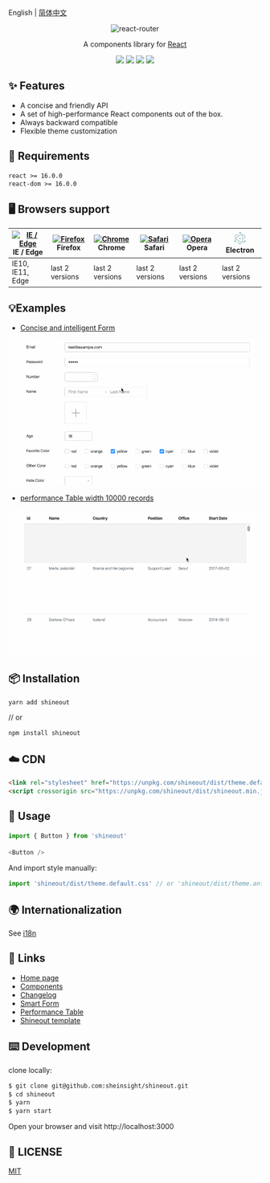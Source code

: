 English | [简体中文](./README-zh_CN.md)

<p align="center">
  <img alt="react-router" src="https://user-images.githubusercontent.com/101764/44770646-44f53000-ab9b-11e8-834e-2b1394cea318.png" width="300">
</p>

<p align="center">
  A components library for <a href="https://facebook.github.io/react">React</a>
</p>

<p align="center">
  <a href="https://www.npmjs.com/package/shineout"><img src="https://img.shields.io/npm/v/shineout.svg?style=flat-square"></a>
  <a href="https://www.npmjs.com/package/shineout"><img src="https://img.shields.io/npm/dm/shineout.svg?style=flat-square"></a>
  <a href="https://david-dm.org/sheinsight/shineout"><img src="https://img.shields.io/david/sheinsight/shineout.svg?style=flat-square"></a>
  <img src="https://img.shields.io/badge/React-%3E%3D16.0.0-green.svg?style=flat-square">
</p>

## ✨ Features

 - A concise and friendly API
 - A set of high-performance React components out of the box.
 - Always backward compatible
 - Flexible theme customization

<!-- [View docs here](https://sheinsight.github.io/shineout/) -->

## 🎯 Requirements

```
react >= 16.0.0
react-dom >= 16.0.0
```

## 🖥 Browsers support

| [<img src="https://raw.githubusercontent.com/alrra/browser-logos/master/src/edge/edge_48x48.png" alt="IE / Edge" width="24px" height="24px" />](http://godban.github.io/browsers-support-badges/)</br>IE / Edge | [<img src="https://raw.githubusercontent.com/alrra/browser-logos/master/src/firefox/firefox_48x48.png" alt="Firefox" width="24px" height="24px" />](http://godban.github.io/browsers-support-badges/)</br>Firefox | [<img src="https://raw.githubusercontent.com/alrra/browser-logos/master/src/chrome/chrome_48x48.png" alt="Chrome" width="24px" height="24px" />](http://godban.github.io/browsers-support-badges/)</br>Chrome | [<img src="https://raw.githubusercontent.com/alrra/browser-logos/master/src/safari/safari_48x48.png" alt="Safari" width="24px" height="24px" />](http://godban.github.io/browsers-support-badges/)</br>Safari | [<img src="https://raw.githubusercontent.com/alrra/browser-logos/master/src/opera/opera_48x48.png" alt="Opera" width="24px" height="24px" />](http://godban.github.io/browsers-support-badges/)</br>Opera | [<img src="https://raw.githubusercontent.com/alrra/browser-logos/master/src/electron/electron_48x48.png" alt="Electron" width="24px" height="24px" />](http://godban.github.io/browsers-support-badges/)</br>Electron |
| --------- | --------- | --------- | --------- | --------- | --------- |
| IE10, IE11, Edge| last 2 versions| last 2 versions| last 2 versions| last 2 versions| last 2 versions |

## 💡Examples
  - [Concise and intelligent Form](https://shine.wiki/1.4.x/en/components/Form#heading-01-base)
  
   <img src="./site/images/form.gif" />

  - [performance Table width 10000 records](https://shine.wiki/1.4.x/en/components/Table#heading-08-bigdata)
  
   <img src="./site/images/table.gif" />

## 📦 Installation

```bash
yarn add shineout
```
// or
```bash
npm install shineout
```

## ☁️ CDN

```html
<link rel="stylesheet" href="https://unpkg.com/shineout/dist/theme.default.css" />
<script crossorigin src="https://unpkg.com/shineout/dist/shineout.min.js"></script>
```

## 🔨  Usage

```javascript
import { Button } from 'shineout'

<Button />
```

And import style manually:

```javascript
import 'shineout/dist/theme.default.css' // or 'shineout/dist/theme.antd.css'
```

## 🌍 Internationalization

See [i18n](https://shine.wiki/1.4.x/en/components/GetStart#heading-2-I18N)

## 🔗 Links

- [Home page](http://shine.wiki/)
- [Components](https://shine.wiki/1.4.x/en/components/GetStart)
- [Changelog](https://shine.wiki/1.4.x/en/documentation/1.x.x)
- [Smart Form](https://shine.wiki/1.4.x/en/components/Form#heading-01-base)
- [Performance Table](https://shine.wiki/1.4.x/en/components/Table#heading-08-bigdata)
- [Shineout template](https://codesandbox.io/s/delicate-http-y3duk)

## ⌨️ Development

clone locally:

```bash
$ git clone git@github.com:sheinsight/shineout.git
$ cd shineout
$ yarn
$ yarn start
```

Open your browser and visit http://localhost:3000

## 📜 LICENSE
[MIT](./LICENSE)
